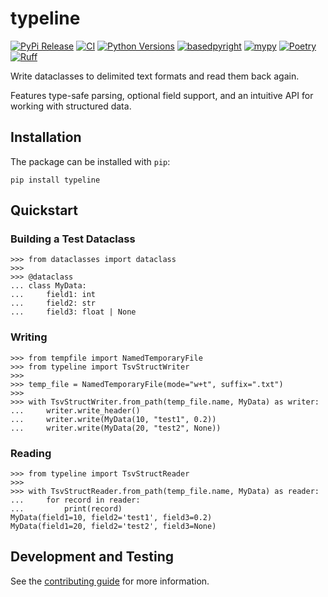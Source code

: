 # typeline

[![PyPi Release](https://badge.fury.io/py/typeline.svg)](https://badge.fury.io/py/typeline)
[![CI](https://github.com/clintval/typeline/actions/workflows/tests.yml/badge.svg?branch=main)](https://github.com/clintval/typeline/actions/workflows/tests.yml?query=branch%3Amain)
[![Python Versions](https://img.shields.io/badge/python-3.10_|_3.11_|_3.12-blue)](https://github.com/clintval/typeline)
[![basedpyright](https://img.shields.io/badge/basedpyright-checked-42b983)](https://docs.basedpyright.com/latest/)
[![mypy](https://www.mypy-lang.org/static/mypy_badge.svg)](https://mypy-lang.org/)
[![Poetry](https://img.shields.io/endpoint?url=https://python-poetry.org/badge/v0.json)](https://python-poetry.org/)
[![Ruff](https://img.shields.io/endpoint?url=https://raw.githubusercontent.com/astral-sh/ruff/main/assets/badge/v2.json)](https://docs.astral.sh/ruff/)

Write dataclasses to delimited text formats and read them back again.

Features type-safe parsing, optional field support, and an intuitive API for working with structured data.

## Installation

The package can be installed with `pip`:

```console
pip install typeline
```

## Quickstart

### Building a Test Dataclass

```pycon
>>> from dataclasses import dataclass
>>>
>>> @dataclass
... class MyData:
...     field1: int
...     field2: str
...     field3: float | None

```

### Writing

```pycon
>>> from tempfile import NamedTemporaryFile
>>> from typeline import TsvStructWriter
>>> 
>>> temp_file = NamedTemporaryFile(mode="w+t", suffix=".txt")
>>>
>>> with TsvStructWriter.from_path(temp_file.name, MyData) as writer:
...     writer.write_header()
...     writer.write(MyData(10, "test1", 0.2))
...     writer.write(MyData(20, "test2", None))

```

### Reading

```pycon
>>> from typeline import TsvStructReader
>>> 
>>> with TsvStructReader.from_path(temp_file.name, MyData) as reader:
...     for record in reader:
...         print(record)
MyData(field1=10, field2='test1', field3=0.2)
MyData(field1=20, field2='test2', field3=None)

```

## Development and Testing

See the [contributing guide](./CONTRIBUTING.md) for more information.
